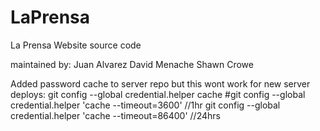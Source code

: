 LaPrensa
========

La Prensa Website source code

maintained by: 
Juan Alvarez
David Menache
Shawn Crowe

Added password cache to server repo but this wont work for new server deploys:
git config --global credential.helper cache
#git config --global credential.helper 'cache --timeout=3600' //1hr
git config --global credential.helper 'cache --timeout=86400' //24hrs
